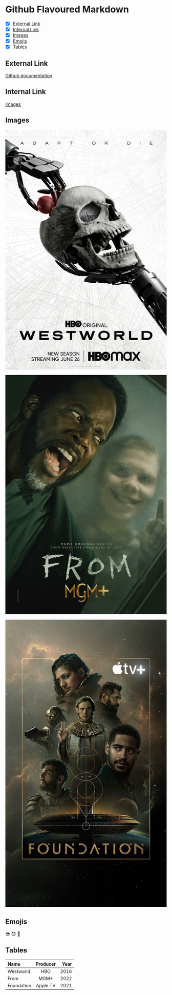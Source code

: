 # **Github Flavoured Markdown**

- [x] [External Link](#external-link)
- [x] [Internal Link](#internal-link)
- [x] [Images](#images)
- [x] [Emojis](#emojis)
- [x] [Tables](#tables)

## External Link

[Github documentation](https://help.github.com/en)

## Internal Link 

[Images](/images)

## Images 

[![Westworld image](/images/MV5BZDg1OWRiMTktZDdiNy00NTZlLTg2Y2EtNWRiMTcxMGE5YTUxXkEyXkFqcGdeQXVyMTM2MDY0OTYx._V1_.jpg)](https://youtu.be/kEkZdgWu7mM?si=jsaEAky7VfnSDLGI)

[![From image](/images/MV5BNDQxOGI4ZjItM2NhZC00Y2FhLWEwZTAtZTc2MmJmNzY1MjViXkEyXkFqcGdeQXVyMDA4NzMyOA@@._V1_.jpg)](https://youtu.be/pDHqAj4eJcM?si=_imfeZj6MOzav9_W)

[![Foundation image](/images/370smov2e4v71.jpg)](https://youtu.be/X4QYV5GTz7c?si=BfLbO5T5rnoMD85L)

## Emojis 

😎 😈 👻 

## Tables 

| Name | Producer | Year |
| :---- | :----: | ----: |
| Westworld | HBO | 2016 |
| From | MGM+ | 2022 |
| Foundation | Apple TV | 2021 |
